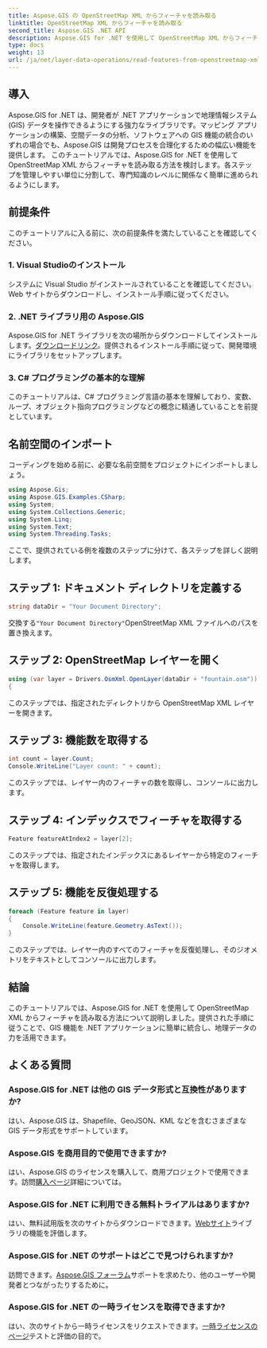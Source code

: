 ```yaml
---
title: Aspose.GIS の OpenStreetMap XML からフィーチャを読み取る
linktitle: OpenStreetMap XML からフィーチャを読み取る
second_title: Aspose.GIS .NET API
description: Aspose.GIS for .NET を使用して OpenStreetMap XML からフィーチャを読み取る方法を学びます。コード例を含むステップバイステップのチュートリアル。
type: docs
weight: 13
url: /ja/net/layer-data-operations/read-features-from-openstreetmap-xml/
---
```

## 導入
Aspose.GIS for .NET は、開発者が .NET アプリケーションで地理情報システム (GIS) データを操作できるようにする強力なライブラリです。マッピング アプリケーションの構築、空間データの分析、ソフトウェアへの GIS 機能の統合のいずれの場合でも、Aspose.GIS は開発プロセスを合理化するための幅広い機能を提供します。
このチュートリアルでは、Aspose.GIS for .NET を使用して OpenStreetMap XML からフィーチャを読み取る方法を検討します。各ステップを管理しやすい単位に分割して、専門知識のレベルに関係なく簡単に進められるようにします。
## 前提条件
このチュートリアルに入る前に、次の前提条件を満たしていることを確認してください。
### 1. Visual Studioのインストール
システムに Visual Studio がインストールされていることを確認してください。 Web サイトからダウンロードし、インストール手順に従ってください。
### 2. .NET ライブラリ用の Aspose.GIS
 Aspose.GIS for .NET ライブラリを次の場所からダウンロードしてインストールします。[ダウンロードリンク](https://releases.aspose.com/gis/net/)。提供されるインストール手順に従って、開発環境にライブラリをセットアップします。
### 3. C# プログラミングの基本的な理解
このチュートリアルは、C# プログラミング言語の基本を理解しており、変数、ループ、オブジェクト指向プログラミングなどの概念に精通していることを前提としています。
## 名前空間のインポート
コーディングを始める前に、必要な名前空間をプロジェクトにインポートしましょう。

```csharp
using Aspose.Gis;
using Aspose.GIS.Examples.CSharp;
using System;
using System.Collections.Generic;
using System.Linq;
using System.Text;
using System.Threading.Tasks;
```

ここで、提供されている例を複数のステップに分けて、各ステップを詳しく説明します。
## ステップ 1: ドキュメント ディレクトリを定義する
```csharp
string dataDir = "Your Document Directory";
```
交換する`"Your Document Directory"`OpenStreetMap XML ファイルへのパスを置き換えます。
## ステップ 2: OpenStreetMap レイヤーを開く
```csharp
using (var layer = Drivers.OsmXml.OpenLayer(dataDir + "fountain.osm"))
{
```
このステップでは、指定されたディレクトリから OpenStreetMap XML レイヤーを開きます。
## ステップ 3: 機能数を取得する
```csharp
int count = layer.Count;
Console.WriteLine("Layer count: " + count);
```
このステップでは、レイヤー内のフィーチャの数を取得し、コンソールに出力します。
## ステップ 4: インデックスでフィーチャを取得する
```csharp
Feature featureAtIndex2 = layer[2];
```
このステップでは、指定されたインデックスにあるレイヤーから特定のフィーチャを取得します。
## ステップ 5: 機能を反復処理する
```csharp
foreach (Feature feature in layer)
{
    Console.WriteLine(feature.Geometry.AsText());
}
```
このステップでは、レイヤー内のすべてのフィーチャを反復処理し、そのジオメトリをテキストとしてコンソールに出力します。
## 結論
このチュートリアルでは、Aspose.GIS for .NET を使用して OpenStreetMap XML からフィーチャを読み取る方法について説明しました。提供された手順に従うことで、GIS 機能を .NET アプリケーションに簡単に統合し、地理データの力を活用できます。
## よくある質問
### Aspose.GIS for .NET は他の GIS データ形式と互換性がありますか?
はい、Aspose.GIS は、Shapefile、GeoJSON、KML などを含むさまざまな GIS データ形式をサポートしています。
### Aspose.GIS を商用目的で使用できますか?
はい、Aspose.GIS のライセンスを購入して、商用プロジェクトで使用できます。訪問[購入ページ](https://purchase.aspose.com/buy)詳細については。
### Aspose.GIS for .NET に利用できる無料トライアルはありますか?
はい、無料試用版を次のサイトからダウンロードできます。[Webサイト](https://releases.aspose.com/)ライブラリの機能を評価します。
### Aspose.GIS for .NET のサポートはどこで見つけられますか?
訪問できます。[Aspose.GIS フォーラム](https://forum.aspose.com/c/gis/33)サポートを求めたり、他のユーザーや開発者とつながったりするために。
### Aspose.GIS for .NET の一時ライセンスを取得できますか?
はい、次のサイトから一時ライセンスをリクエストできます。[一時ライセンスのページ](https://purchase.aspose.com/temporary-license/)テストと評価の目的で。